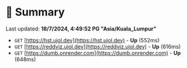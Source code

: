 # 📖 Summary
Last updated: **18/7/2024, 4:49:52 PG "Asia/Kuala_Lumpur"**

- `GET` [https://hst.ujol.dev](https://hst.ujol.dev) - **Up** (552ms)
- `GET` [https://reddviz.ujol.dev](https://reddviz.ujol.dev) - **Up** (616ms)
- `GET` [https://dumb.onrender.com](https://dumb.onrender.com) - **Up** (648ms)
